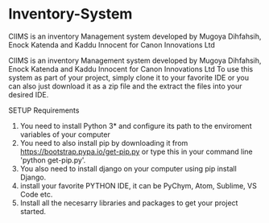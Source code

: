 # Inventory-System
CIIMS is an inventory Management system developed by Mugoya Dihfahsih, Enock Katenda and Kaddu Innocent for Canon Innovations Ltd

CIIMS is an inventory Management system developed by Mugoya Dihfahsih, Enock Katenda and Kaddu Innocent for Canon Innovations Ltd
To use this system as part of your project, simply clone it to your favorite IDE or you can also just download it as a zip file 
and the extract the files into your desired IDE.

SETUP Requirements
1. You need to install Python 3* and configure its path to the enviroment variables of your computer
2. You need to also install pip by downloading it from https://bootstrap.pypa.io/get-pip.py or type this in your command line 'python get-pip.py'.
3. You also need to install django on your computer using pip install Django.
4. install your favorite PYTHON IDE, it can be PyChym, Atom, Sublime, VS Code etc.
5. Install all the necesarry libraries and packages to get your project started.
